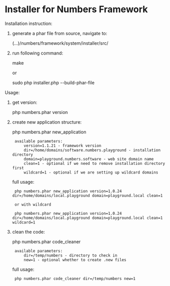 # Installer for Numbers Framework

Installation instruction:
1) generate a phar file from source, navigate to:

	(...)/numbers/framework/system/installer/src/

2) run following command:

	make

	or

	sudo php installer.php --build-phar-file

Usage:
1) get version:

	php numbers.phar version

2) create new application structure:

	php numbers.phar new_application

		available parameters:
			version=1.1.21 - framework version
			dir=/home/domains/software.numbers.playground - installation directory
			domain=playground.numbers.software - web site domain name
			clean=1 - optional if we need to remove installation directory first
			wildcard=1 - optional if we are setting up wildcard domains

	full usage:

		php numbers.phar new_application version=1.0.24 dir=/home/domains/local.playground domain=playground.local clean=1

		or with wildcard

		php numbers.phar new_application version=1.0.24 dir=/home/domains/local.playground domain=playground.local clean=1 wildcard=1

3) clean the code:

	php numbers.phar code_cleaner

		available parameters:
			dir=/temp/numbers - directory to check in
			new=1 - optional whether to create .new files

	full usage:

		php numbers.phar code_cleaner dir=/temp/numbers new=1
